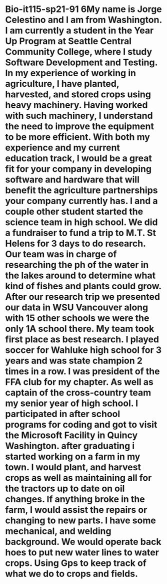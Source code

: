 # Bio-it115-sp21-91 6My name is Jorge Celestino and I am from Washington. I am currently a student in the Year Up Program at Seattle Central Community College, where I study Software Development and Testing. In my experience of working in agriculture, I have planted, harvested, and stored crops using heavy machinery. Having worked with such machinery, I understand the need to improve the equipment to be more efficient. With both my experience and my current education track, I would be a great fit for your company in developing software and hardware that will benefit the agriculture partnerships your company currently has.	 I and a couple other student started the science team in high school. We did a fundraiser to fund a trip to M.T. St Helens for 3 days to do research. Our team was in charge of researching the ph of the water in the lakes around to determine what kind of fishes and plants could grow. After our research trip we presented our data in WSU Vancouver along with 15 other schools we were the only 1A school there. My team took first place as best research. I played soccer for Wahluke high school for 3 years and was state champion 2 times in a row. I was president of the FFA club for my chapter. As well as captain of the cross-country team my senior year of high school. I participated in after school programs for coding and got to visit the Microsoft Facility in Quincy Washington.	 after graduating i started working on a farm in my town. I would plant, and harvest crops as well as maintaining all for the tractors up to date on oil changes. If anything broke in the farm, I would assist the repairs or changing to new parts. I have some mechanical, and welding background. We would operate back hoes to put new water lines to water crops. Using Gps to keep track of what we do to crops and fields. 
